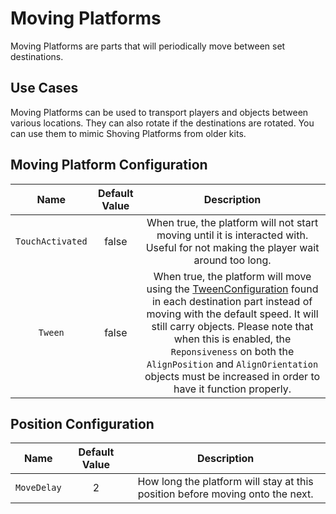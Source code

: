 # Moving Platforms

Moving Platforms are parts that will periodically move between set destinations.

## Use Cases

Moving Platforms can be used to transport players and objects between various locations. They can also rotate if the destinations are rotated.
You can use them to mimic Shoving Platforms from older kits.

## Moving Platform Configuration

| Name | Default Value | Description
|:-----:|:-----:|:-----:
| `TouchActivated` | false | When true, the platform will not start moving until it is interacted with. Useful for not making the player wait around too long.
| `Tween` | false | When true, the platform will move using the [TweenConfiguration](/docs/global-configurations/tween-configurations.md) found in each destination part instead of moving with the default speed. It will still carry objects. Please note that when this is enabled, the `Reponsiveness` on both the `AlignPosition` and `AlignOrientation` objects must be increased in order to have it function properly.

## Position Configuration

| Name | Default Value | Description
|:-----:|:-----:|:-----:
| `MoveDelay` | 2 | How long the platform will stay at this position before moving onto the next.